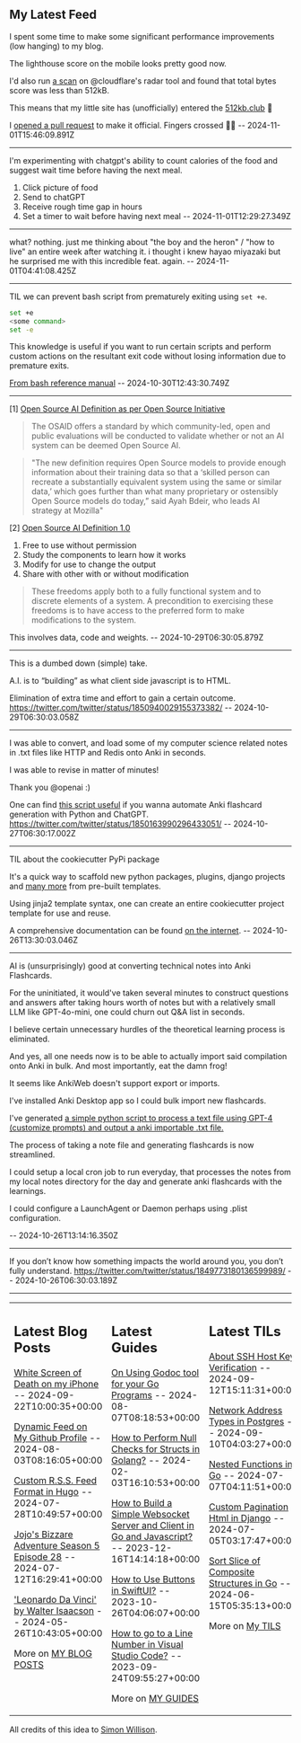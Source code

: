 ## My Latest Feed

<!-- feed starts -->
I spent some time to make some significant performance improvements (low hanging) to my blog. 

The lighthouse score on the mobile looks pretty good now.

I'd also run [a scan](https://radar.cloudflare.com/scan/956526a3-8907-43a8-b445-051873a77989/summary) on @cloudflare's radar tool and found that total bytes score was less than 512kB.

This means that my little site has (unofficially) entered the [512kb.club](https://512kb.club) 🥳

I [opened a pull request](https://github.com/kevquirk/512kb.club/pull/1661) to make it official. Fingers crossed 🤞🏻 -- 2024-11-01T15:46:09.891Z

---

I'm experimenting with chatgpt's ability to count calories of the food and suggest wait time before having the next meal.

1. Click picture of food
2. Send to chatGPT
3. Receive rough time gap in hours
3. Set a timer to wait before having next meal -- 2024-11-01T12:29:27.349Z

---

what? nothing. just me thinking about "the boy and the heron" / "how to live" an entire week after watching it. i thought i knew hayao miyazaki but he surprised me with this incredible feat. again. -- 2024-11-01T04:41:08.425Z

---

TIL we can prevent bash script from prematurely exiting using `set +e`.

```bash
set +e
<some command>
set -e
```

This knowledge is useful if you want to run certain scripts and perform custom actions on the resultant exit code without losing information due to premature exits.

[From bash reference manual](https://www.gnu.org/software/bash/manual/html_node/The-Set-Builtin.html) -- 2024-10-30T12:43:30.749Z

---

[1] [Open Source AI Definition as per Open Source Initiative](https://opensource.org/blog/the-open-source-initiative-announces-the-release-of-the-industrys-first-open-source-ai-definition)

> The OSAID offers a standard by which community-led, open and public evaluations will be conducted to validate whether or not an AI system can be deemed Open Source AI.

> "The new definition requires Open Source models to provide enough information about their training data so that a ‘skilled person can recreate a substantially equivalent system using the same or similar data,’ which goes further than what many proprietary or ostensibly Open Source models do today,” said Ayah Bdeir, who leads AI strategy at Mozilla"

[2] [Open Source AI Definition 1.0](https://opensource.org/ai/open-source-ai-definition)

1. Free to use without permission
2. Study the components to learn how it works
3. Modify for use to change the output
4. Share with other with or without modification

> These freedoms apply both to a fully functional system and to discrete elements of a system. A precondition to exercising these freedoms is to have access to the preferred form to make modifications to the system.

This involves data, code and weights. -- 2024-10-29T06:30:05.879Z

---

This is a dumbed down (simple) take.

A.I. is to “building” as what client side javascript is to HTML.

Elimination of extra time and effort to gain a certain outcome.
https://twitter.com/twitter/status/1850940029155373382/ -- 2024-10-29T06:30:03.058Z

---

I was able to convert, and load some of my computer science related notes in .txt files like HTTP and Redis onto Anki in seconds.

I was able to revise in matter of minutes!

Thank you @openai :)


One can find [this script useful](https://gist.github.com/tnvmadhav/8bc0070b65b263034815127f9974677e) if you wanna automate Anki flashcard generation with Python and ChatGPT.
https://twitter.com/twitter/status/1850163990296433051/ -- 2024-10-27T06:30:17.002Z

---

TIL about the cookiecutter PyPi package

It's a quick way to scaffold new python packages, plugins, django projects and [many more](https://cookiecutter.readthedocs.io/en/stable/README.html#special-templates ) from pre-built templates.

Using jinja2 template syntax, one can create an entire cookiecutter project template for use and reuse.

A comprehensive documentation can be found [on the internet](https://cookiecutter.readthedocs.io/en/stable/README.html#cookiecutter ). -- 2024-10-26T13:30:03.046Z

---

AI is (unsurprisingly) good at converting technical notes into Anki Flashcards.

For the uninitiated, it would've taken several minutes to construct questions and answers after taking hours worth of notes but with a relatively small LLM like GPT-4o-mini, one could churn out Q&A list in seconds.

I believe certain unnecessary hurdles of the theoretical learning process is eliminated.


And yes, all one needs now is to be able to actually import said compilation onto Anki in bulk. And most importantly, eat the damn frog!


It seems like AnkiWeb doesn't support export or imports.


I've installed Anki Desktop app so I could bulk import new flashcards.

I've generated [a simple python script to process a text file using GPT-4 (customize prompts) and output a anki importable .txt file.](https://gist.github.com/tnvmadhav/8bc0070b65b263034815127f9974677e)


The process of taking a note file and generating flashcards is now streamlined.

I could setup a local cron job to run everyday, that processes the notes from my local notes directory for the day and generate anki flashcards with the learnings.

I could configure a LaunchAgent or Daemon perhaps using .plist configuration.

 -- 2024-10-26T13:14:16.350Z

---

If you don’t know how something impacts the world around you, you don’t fully understand.
https://twitter.com/twitter/status/1849773180136599989/ -- 2024-10-26T06:30:03.189Z
<!-- feed ends -->


---


<table><tr><td valign="top" width="33%">

## Latest Blog Posts

<!-- blog starts -->
[White Screen of Death on my iPhone](https://tnvmadhav.me/blog/white-screen-of-death-on-my-iphone/) -- 2024-09-22T10:00:35+00:00

[Dynamic Feed on My Github Profile](https://tnvmadhav.me/blog/dynamic-feed-on-my-github-profile/) -- 2024-08-03T08:16:05+00:00

[Custom R.S.S. Feed Format in Hugo](https://tnvmadhav.me/blog/custom-rss-feed-format-in-hugo/) -- 2024-07-28T10:49:57+00:00

[Jojo's Bizzare Adventure Season 5 Episode 28](https://tnvmadhav.me/blog/jojos-bizzare-adventure-season-5-episode-28/) -- 2024-07-12T16:29:41+00:00

['Leonardo Da Vinci' by Walter Isaacson](https://tnvmadhav.me/blog/leonardo-da-vinci-by-walter-isaacson/) -- 2024-05-26T10:43:05+00:00

More on [MY BLOG POSTS](https://tnvmadhav.me/blog/)
<!-- blog ends -->

</td><td valign="top" width="34%">

## Latest Guides

<!-- guide starts -->
[On Using Godoc tool for your Go Programs](https://tnvmadhav.me/guides/on-using-godoc-tool/) -- 2024-08-07T08:18:53+00:00

[How to Perform Null Checks for Structs in Golang?](https://tnvmadhav.me/guides/how-to-perform-null-checks-for-structs-in-golang/) -- 2024-02-03T16:10:53+00:00

[How to Build a Simple Websocket Server and Client in Go and Javascript?](https://tnvmadhav.me/guides/how-to-build-a-simple-websocket-server-and-client-in-go/) -- 2023-12-16T14:14:18+00:00

[How to Use Buttons in SwiftUI?](https://tnvmadhav.me/guides/how-to-use-buttons-in-swiftui/) -- 2023-10-26T04:06:07+00:00

[How to go to a Line Number in Visual Studio Code?](https://tnvmadhav.me/guides/how-to-go-to-line-in-visual-studio-code/) -- 2023-09-24T09:55:27+00:00

More on [MY GUIDES](https://tnvmadhav.me/guides/)
<!-- guide ends -->

</td><td valign="top" width="33%">

## Latest TILs

<!-- til starts -->
[About SSH Host Key Verification](https://tnvmadhav.me/til/ssh-host-key-verification/) -- 2024-09-12T15:11:31+00:00

[Network Address Types in Postgres](https://tnvmadhav.me/til/network-address-types-in-postgres/) -- 2024-09-10T04:03:27+00:00

[Nested Functions in Go](https://tnvmadhav.me/til/nested-functions-in-go/) -- 2024-07-07T04:11:51+00:00

[Custom Pagination Html in Django](https://tnvmadhav.me/til/custom-pagination-html-in-django/) -- 2024-07-05T03:17:47+00:00

[Sort Slice of Composite Structures in Go](https://tnvmadhav.me/til/sort-slice-of-composite-structures-in-go/) -- 2024-06-15T05:35:13+00:00

More on [My TILS](https://tnvmadhav.me/til/)
<!-- til ends -->

</td></tr></table>


All credits of this idea to [Simon Willison](https://github.com/simonw/simonw/).